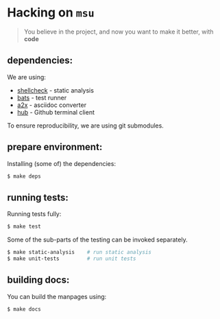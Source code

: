 
# Hacking on `msu`

> You believe in the project, and now you want to make it better, with **code**


## dependencies:

We are using:

* [shellcheck](https://github.com/koalaman/shellcheck) - static analysis
* [bats](https://github.com/sstephenson/bats) - test runner
* [a2x](http://linux.die.net/man/1/a2x) - asciidoc converter
* [hub](http://hub.github.com/) - Github terminal client

To ensure reproducibility, we are using git submodules.


## prepare environment:

Installing (some of) the dependencies:

```bash
$ make deps
```


## running tests:

Running tests fully:

```bash
$ make test
```

Some of the sub-parts of the testing can be invoked separately.

```bash
$ make static-analysis    # run static analysis
$ make unit-tests         # run unit tests
```


## building docs:

You can build the manpages using:

```bash
$ make docs
```
